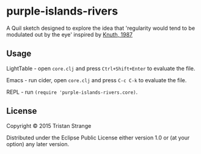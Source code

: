 # purple-islands-rivers

A Quil sketch designed to explore the idea that 'regularity would tend to be
modulated out by the eye' inspired by [Knuth, 1987](https://youtu.be/LftaV1XLvrE?t=42m50s)

## Usage

LightTable - open `core.clj` and press `Ctrl+Shift+Enter` to evaluate the file.

Emacs - run cider, open `core.clj` and press `C-c C-k` to evaluate the file.

REPL - run `(require 'purple-islands-rivers.core)`.

## License

Copyright © 2015 Tristan Strange

Distributed under the Eclipse Public License either version 1.0 or (at
your option) any later version.
